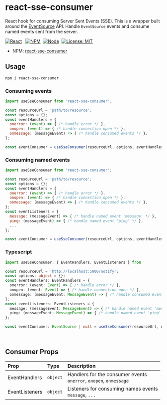 # react-sse-consumer
React hook for consuming Server Sent Events (SSE). This is a wrapper built around the [EventSource](https://developer.mozilla.org/en-US/docs/Web/API/EventSource) API. Handle `EventSource` events and consume named events sent from the server.

[![React](https://img.shields.io/badge/React-v18.2.0-%2361DBFB)](https://github.com/heshanera/react-sse-consumer) &nbsp;
[![NPM](https://img.shields.io/badge/NPM-v8.19.2-%23CC3534)](https://github.com/heshanera/react-sse-consumer)&nbsp;
[![Node](https://img.shields.io/badge/Node-v18.11.0-%233C873A)](https://github.com/heshanera/react-sse-consumer)&nbsp;
[![License: MIT](https://img.shields.io/badge/License-MIT-blue)](https://github.com/heshanera/react-sse-consumer/blob/master/LICENSE)&nbsp;

- NPM: [react-sse-consumer](https://www.npmjs.com/package/react-sse-consumer)

## Usage
```bash
npm i react-sse-consumer
```

### Consuming events
```js
import useSseConsumer from 'react-sse-consumer';

const resourceUrl = 'path/to/resource';
const options = {};
const eventHandlers = {
  onerror: (event) => { /* handle error */ },
  onopen: (event) => { /* handle connection open */ },
  onmessage: (messageEvent) => { /* handle consumed events */ },
};

const eventConsumer = useSseConsumer(resourceUrl, options, eventHandlers);
```

### Consuming named events
```js
import useSseConsumer from 'react-sse-consumer';

const resourceUrl = 'path/to/resource';
const options = {};
const eventHandlers = {
  onerror: (event) => { /* handle error */ },
  onopen: (event) => { /* handle connection open */ },
  onmessage: (messageEvent) => { /* handle consumed events */ },
};
const eventListeners = {
  message: (messageEvent) => { /* handle named event 'message' */ },
  ping: (messageEvent) => { /* handle named event 'ping' */ },
  ...
};

const eventConsumer = useSseConsumer(resourceUrl, options, eventHandlers, eventListeners);
```

### Typescript
```ts
import useSseConsumer, { EventHandlers, EventListeners } from 

const resourceUrl = 'http://localhost:5000/notify';
const options: object = {};
const eventHandlers: EventHandlers = {
  onerror: (event: Event) => { /* handle error */ },
  onopen: (event: Event) => { /* handle connection open */ },
  onmessage: (messageEvent: MessageEvent) => { /* handle consumed events */ },
};
const eventListeners: EventListeners = {
  message: (messageEvent: MessageEvent) => { /* handle named event 'message' */ },
  ping: (messageEvent: MessageEvent) => { /* handle named event 'ping' */ },
};

const eventConsumer: EventSource | null = useSseConsumer(resourceUrl, options, eventHandlers, eventListeners);
```

<br/>

## Consumer Props

| Prop             | Type       | Description                                                                                                                                                                                             |
| :--------------- | :--------- | :------------------------------------------------------------------------------------------------------------------------------------------------------------------------------------------------------ |
| EventHandlers        | `object`   | Handlers for the consumer events <br /> <code>onerror</code>, <code>onopen</code>, <code>onmessage</code>                                                         |
| EventListeners           | `object`  | Listeners for consuming names events <br /> <code>message</code>, <code>...</code>  |

